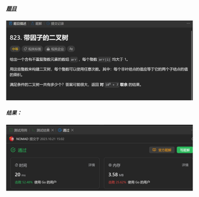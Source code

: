 ##### [题目](https://leetcode.cn/problems/binary-trees-with-factors/description/)
![pic](img.png)
##### 结果：
![pic](result.png)
